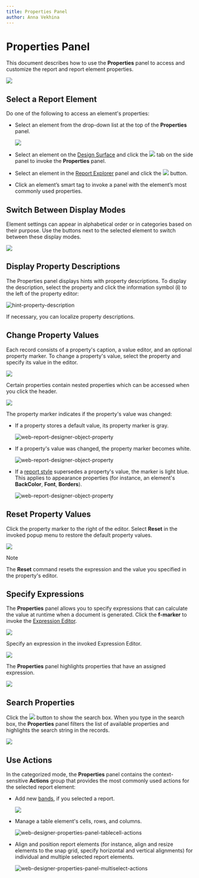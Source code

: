 ```yaml
---
title: Properties Panel
author: Anna Vekhina
---
```

# Properties Panel

This document describes how to use the **Properties** panel to access and customize the report and report element properties.

![](../../../../images/eurd-web-properties-panel.png)

## Select a Report Element

Do one of the following to access an element's properties:

* Select an element from the drop-down list at the top of the **Properties** panel.
	
	![](../../../../images/eurd-web-properties-panel-element-search.png)

* Select an element on the [Design Surface](../design-surface.md) and click the  ![](../../../../images/eurd-web-properties-panel-cogwheel.png) tab on the side panel to invoke the **Properties** panel.
* Select an element in the [Report Explorer](report-explorer.md) panel and click the ![](../../../../images/eurd-web-properties-panel-pen.png) button.
* Click an element’s smart tag to invoke a panel with the element’s most commonly used properties.

## Switch Between Display Modes

Element settings can appear in alphabetical order or in categories based on their purpose. Use the buttons next to the selected element to switch between these display modes.

![](../../../../images/eurd-web-properties-panel-display-modes.png)

## Display Property Descriptions

The Properties panel displays hints with property descriptions. To display the description, select the property and click the information symbol (**i**) to the left of the property editor:

![hint-property-description](../../../../images/hint-property-description.png)

If necessary, you can localize property descriptions. 

## Change Property Values

Each record consists of a property's caption, a value editor, and an optional property marker. To change a property's value, select the property and specify its value in the editor.

![](../../../../images/eurd-web-properties-panel-specify-property.png)

Certain properties contain nested properties which can be accessed when you click the header.

![](../../../../images/eurd-web-properties-panel-nested-properties.png)

The property marker indicates if the property's value was changed:

* If a property stores a default value, its property marker is gray.

	![web-report-designer-object-property](../../../../images/eurd-web-properties-panel-marker-gray.png)

* If a property's value was changed, the property marker becomes white.

	![web-report-designer-object-property](../../../../images/eurd-web-properties-panel-marker-white.png)

* If a [report style](../../customize-appearance/report-visual-styles.md) supersedes a property's value, the marker is light blue. This applies to appearance properties (for instance, an element's **BackColor**, **Font**, **Borders**).

	![web-report-designer-object-property](../../../../images/eurd-web-properties-panel-marker-blue.png)

## Reset Property Values

Click the property marker to the right of the editor. Select **Reset** in the invoked popup menu to restore the default property values.

![](../../../../images/eurd-web-properties-panel-reset-value.png)

> [!NOTE]
> The **Reset** command resets the expression and the value you specified in the property's editor.

## Specify Expressions

The **Properties** panel allows you to specify expressions that can calculate the value at runtime when a document is generated. Click the **f-marker** to invoke the [Expression Editor](../expression-editor.md).

![](../../../../images/eurd-web-properties-panel-expressions.png)

Specify an expression in the invoked Expression Editor.

![](../../../../images/eurd-web-properties-panel-expression-editor.png)

The **Properties** panel highlights properties that have an assigned expression.

![](../../../../images/eurd-web-properties-panel-expression-highlight.png)

## Search Properties

Click the ![](../../../../images/eurd-web-properties-panel-search-button.png) button to show the search box. When you type in the search box, the **Properties** panel filters the list of available properties and highlights the search string in the records.

![](../../../../images/eurd-web-properties-panel-search-box.png)

## Use Actions

In the categorized mode, the **Properties** panel contains the context-sensitive **Actions** group that provides the most commonly used actions for the selected report element:

* Add new [bands](../../introduction-to-banded-reports.md), if you selected a report.
	
	![](../../../../images/eurd-web-properties-panel-add-bands.png)

* Manage a table element's cells, rows, and columns.
	
	![web-designer-properties-panel-tablecell-actions](../../../../images/eurd-web-properties-panel-table-cells.png)

* Align and position report elements (for instance, align and resize elements to the snap grid, specify horizontal and vertical alignments) for individual and multiple selected report elements.
	
	![web-designer-properties-panel-multiselect-actions](../../../../images/eurd-web-properties-panel-multiselect.png)